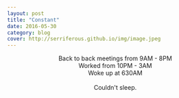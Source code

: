 ```yaml
---
layout: post
title: "Constant"
date: 2016-05-30
category: blog
cover: http://serriferous.github.io/img/image.jpeg
---
```

<div class="row">
<div class="col-md-8 col-md-offset-2">
<div class="row">
<div class="col-md-12">
<div align="center">
Back to back meetings from 9AM - 8PM<br>
Worked from 10PM - 3AM<br>
Woke up at 630AM<br><br>
Couldn't sleep. 
<br>
</div>

</div>
</div>
</div>            
</div>
